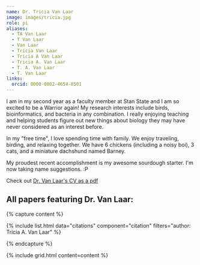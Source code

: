 ```yaml
---
name: Dr. Tricia Van Laar
image: images/tricia.jpg
role: pi
aliases:
  - TA Van Laar
  - T Van Laar
  - Van Laar
  - Tricia Van Laar
  - Tricia A Van Laar
  - Tricia A. Van Laar
  - T. A. Van Laar
  - T. Van Laar
links:
  orcid: 0000-0002-4654-8501
---
```


I am in my second year as a faculty member at Stan State and I am so excited to be a Warrior again! My research interests include birds, bioinformatics, and bacteria in any combination. I really enjoying teaching and helping students figure out new things about biology they may have never considered as an interest before.

In my "free time", I love spending time with family. We enjoy traveling, birding, and relaxing together. We have 6 chickens (including a noisy boi), 3 cats, and a miniature dachshund named Barney.

My proudest recent accomplishment is my awesome sourdough starter. I'm now taking name suggestions. :P

Check out [Dr. Van Laar's CV as a pdf](https://tvanlaar.github.io/pdfs/VanLaarCV.pdf)
## All papers featuring Dr. Van Laar:

{% capture content %}

{% include list.html data="citations" component="citation" filters="author: Tricia A. Van Laar" %}

{% endcapture %}

{% include grid.html content=content %}

